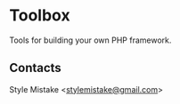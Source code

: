 # Toolbox

Tools for building your own PHP framework.


## Contacts

Style Mistake <[stylemistake@gmail.com]>

[stylemistake@gmail.com]: mailto:stylemistake@gmail.com
